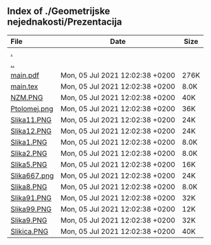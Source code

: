 ## Index of ./Geometrijske nejednakosti/Prezentacija

File | Date | Size
:--- | --- | ---
[.](.) | |
[..](..) | |
[main.pdf](main.pdf) | Mon, 05 Jul 2021 12:02:38 +0200 | 276K
[main.tex](main.tex) | Mon, 05 Jul 2021 12:02:38 +0200 | 8.0K
[NZM.PNG](NZM.PNG) | Mon, 05 Jul 2021 12:02:38 +0200 | 40K
[Ptolomej.png](Ptolomej.png) | Mon, 05 Jul 2021 12:02:38 +0200 | 36K
[Slika11.PNG](Slika11.PNG) | Mon, 05 Jul 2021 12:02:38 +0200 | 24K
[Slika12.PNG](Slika12.PNG) | Mon, 05 Jul 2021 12:02:38 +0200 | 24K
[Slika1.PNG](Slika1.PNG) | Mon, 05 Jul 2021 12:02:38 +0200 | 8.0K
[Slika2.PNG](Slika2.PNG) | Mon, 05 Jul 2021 12:02:38 +0200 | 8.0K
[Slika5.PNG](Slika5.PNG) | Mon, 05 Jul 2021 12:02:38 +0200 | 16K
[Slika667.png](Slika667.png) | Mon, 05 Jul 2021 12:02:38 +0200 | 24K
[Slika8.PNG](Slika8.PNG) | Mon, 05 Jul 2021 12:02:38 +0200 | 8.0K
[Slika91.PNG](Slika91.PNG) | Mon, 05 Jul 2021 12:02:38 +0200 | 32K
[Slika99.PNG](Slika99.PNG) | Mon, 05 Jul 2021 12:02:38 +0200 | 12K
[Slika9.PNG](Slika9.PNG) | Mon, 05 Jul 2021 12:02:38 +0200 | 32K
[Slikica.PNG](Slikica.PNG) | Mon, 05 Jul 2021 12:02:38 +0200 | 40K
